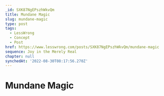 ```yaml
---
_id: SXK87NgEPszhWkvQm
title: Mundane Magic
slug: mundane-magic
type: post
tags:
  - LessWrong
  - Concept
  - Post
href: https://www.lesswrong.com/posts/SXK87NgEPszhWkvQm/mundane-magic
sequence: Joy in the Merely Real
chapter: null
synchedAt: '2022-08-30T08:17:56.270Z'
---
```

# Mundane Magic

